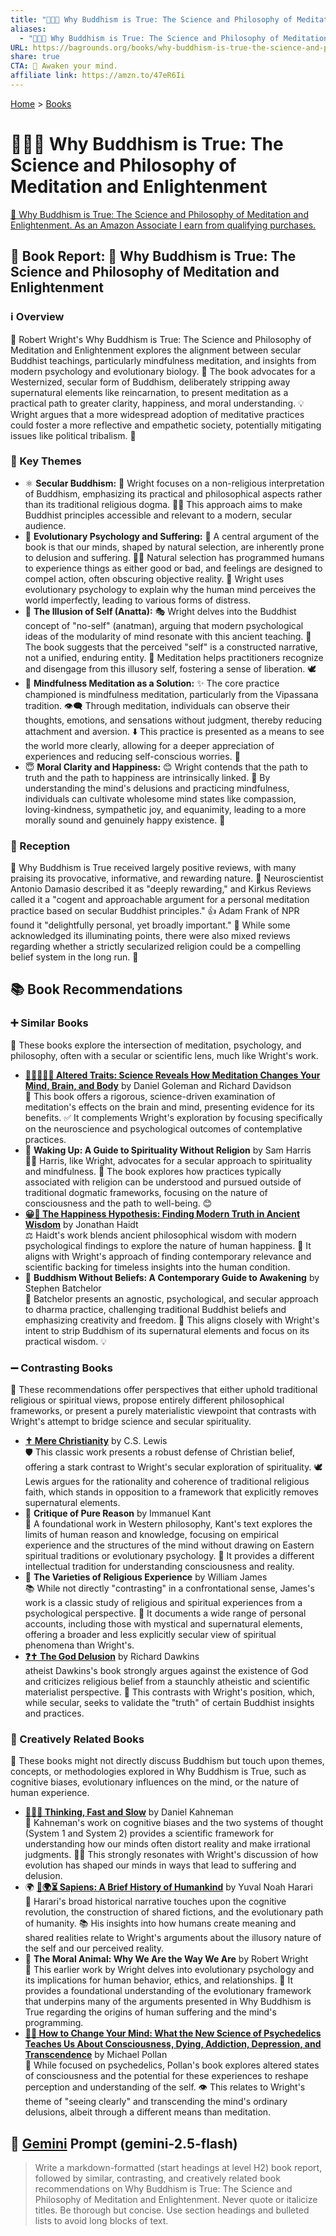 ```yaml
---
title: "🧘🧠✅ Why Buddhism is True: The Science and Philosophy of Meditation and Enlightenment"
aliases:
  - "🧘🧠✅ Why Buddhism is True: The Science and Philosophy of Meditation and Enlightenment"
URL: https://bagrounds.org/books/why-buddhism-is-true-the-science-and-philosophy-of-meditation-and-enlightenment
share: true
CTA: 🧘 Awaken your mind.
affiliate link: https://amzn.to/47eR6Ii
---
```

[Home](../index.md) > [Books](./index.md)  
# 🧘🧠✅ Why Buddhism is True: The Science and Philosophy of Meditation and Enlightenment  
[🛒 Why Buddhism is True: The Science and Philosophy of Meditation and Enlightenment. As an Amazon Associate I earn from qualifying purchases.](https://amzn.to/47eR6Ii)  
  
## 📖 Book Report: 🧘 Why Buddhism is True: The Science and Philosophy of Meditation and Enlightenment  
  
### ℹ️ Overview  
  
🧘 Robert Wright's Why Buddhism is True: The Science and Philosophy of Meditation and Enlightenment explores the alignment between secular Buddhist teachings, particularly mindfulness meditation, and insights from modern psychology and evolutionary biology. 🧠 The book advocates for a Westernized, secular form of Buddhism, deliberately stripping away supernatural elements like reincarnation, to present meditation as a practical path to greater clarity, happiness, and moral understanding. 💡 Wright argues that a more widespread adoption of meditative practices could foster a more reflective and empathetic society, potentially mitigating issues like political tribalism. 🤝  
  
### 🔑 Key Themes  
  
* ⚛️ **Secular Buddhism:** 🧘 Wright focuses on a non-religious interpretation of Buddhism, emphasizing its practical and philosophical aspects rather than its traditional religious dogma. 👨‍🎓 This approach aims to make Buddhist principles accessible and relevant to a modern, secular audience.  
* 🧬 **Evolutionary Psychology and Suffering:** 🤕 A central argument of the book is that our minds, shaped by natural selection, are inherently prone to delusion and suffering. 😵‍💫 Natural selection has programmed humans to experience things as either good or bad, and feelings are designed to compel action, often obscuring objective reality. 🧐 Wright uses evolutionary psychology to explain why the human mind perceives the world imperfectly, leading to various forms of distress.  
* 👤 **The Illusion of Self (Anatta):** 🎭 Wright delves into the Buddhist concept of "no-self" (anatman), arguing that modern psychological ideas of the modularity of mind resonate with this ancient teaching. 🧩 The book suggests that the perceived "self" is a constructed narrative, not a unified, enduring entity. 🧘 Meditation helps practitioners recognize and disengage from this illusory self, fostering a sense of liberation. 🕊️  
* 🧘 **Mindfulness Meditation as a Solution:** ✨ The core practice championed is mindfulness meditation, particularly from the Vipassana tradition. 👁️‍🗨️ Through meditation, individuals can observe their thoughts, emotions, and sensations without judgment, thereby reducing attachment and aversion. ⬇️ This practice is presented as a means to see the world more clearly, allowing for a deeper appreciation of experiences and reducing self-conscious worries. 🙏  
* 😇 **Moral Clarity and Happiness:** 😊 Wright contends that the path to truth and the path to happiness are intrinsically linked. 🔗 By understanding the mind's delusions and practicing mindfulness, individuals can cultivate wholesome mind states like compassion, loving-kindness, sympathetic joy, and equanimity, leading to a more morally sound and genuinely happy existence. 🌟  
  
### 📢 Reception  
  
🙌 Why Buddhism is True received largely positive reviews, with many praising its provocative, informative, and rewarding nature. 🎉 Neuroscientist Antonio Damasio described it as "deeply rewarding," and Kirkus Reviews called it a "cogent and approachable argument for a personal meditation practice based on secular Buddhist principles." 👍 Adam Frank of NPR found it "delightfully personal, yet broadly important." 🤔 While some acknowledged its illuminating points, there were also mixed reviews regarding whether a strictly secularized religion could be a compelling belief system in the long run. 🤷  
  
## 📚 Book Recommendations  
  
### ➕ Similar Books  
  
📖 These books explore the intersection of meditation, psychology, and philosophy, often with a secular or scientific lens, much like Wright's work.  
  
* **[🔬🧘🏼‍♀️🧠 Altered Traits: Science Reveals How Meditation Changes Your Mind, Brain, and Body](./altered-traits-science-reveals-how-meditation-changes-your-mind-brain-and-body.md)** by Daniel Goleman and Richard Davidson  
    🔬 This book offers a rigorous, science-driven examination of meditation's effects on the brain and mind, presenting evidence for its benefits. ✅ It complements Wright's exploration by focusing specifically on the neuroscience and psychological outcomes of contemplative practices.  
* 🌌 **Waking Up: A Guide to Spirituality Without Religion** by Sam Harris  
    🧑‍⚕️ Harris, like Wright, advocates for a secular approach to spirituality and mindfulness. 🙏 The book explores how practices typically associated with religion can be understood and pursued outside of traditional dogmatic frameworks, focusing on the nature of consciousness and the path to well-being. 😊  
* **[😀📜 The Happiness Hypothesis: Finding Modern Truth in Ancient Wisdom](./the-happiness-hypothesis-finding-modern-truth-in-ancient-wisdom.md)** by Jonathan Haidt  
    ⚖️ Haidt's work blends ancient philosophical wisdom with modern psychological findings to explore the nature of human happiness. 🙂 It aligns with Wright's approach of finding contemporary relevance and scientific backing for timeless insights into the human condition.  
* 🙅 **Buddhism Without Beliefs: A Contemporary Guide to Awakening** by Stephen Batchelor  
    🧘 Batchelor presents an agnostic, psychological, and secular approach to dharma practice, challenging traditional Buddhist beliefs and emphasizing creativity and freedom. 🎨 This aligns closely with Wright's intent to strip Buddhism of its supernatural elements and focus on its practical wisdom. 💡  
  
### ➖ Contrasting Books  
  
📖 These recommendations offer perspectives that either uphold traditional religious or spiritual views, propose entirely different philosophical frameworks, or present a purely materialistic viewpoint that contrasts with Wright's attempt to bridge science and secular spirituality.  
  
* **[✝️ Mere Christianity](./mere-christianity.md)** by C.S. Lewis  
    🛡️ This classic work presents a robust defense of Christian belief, offering a stark contrast to Wright's secular exploration of spirituality. 🕊️ Lewis argues for the rationality and coherence of traditional religious faith, which stands in opposition to a framework that explicitly removes supernatural elements.  
* 🤔 **Critique of Pure Reason** by Immanuel Kant  
    📜 A foundational work in Western philosophy, Kant's text explores the limits of human reason and knowledge, focusing on empirical experience and the structures of the mind without drawing on Eastern spiritual traditions or evolutionary psychology. 🧠 It provides a different intellectual tradition for understanding consciousness and reality.  
* 🙏 **The Varieties of Religious Experience** by William James  
    📚 While not directly "contrasting" in a confrontational sense, James's work is a classic study of religious and spiritual experiences from a psychological perspective. 📝 It documents a wide range of personal accounts, including those with mystical and supernatural elements, offering a broader and less explicitly secular view of spiritual phenomena than Wright's.  
* **[❓✝️ The God Delusion](./the-god-delusion.md)** by Richard Dawkins  
    atheist Dawkins's book strongly argues against the existence of God and criticizes religious belief from a staunchly atheistic and scientific materialist perspective. 🧪 This contrasts with Wright's position, which, while secular, seeks to validate the "truth" of certain Buddhist insights and practices.  
  
### 🎨 Creatively Related Books  
  
📖 These books might not directly discuss Buddhism but touch upon themes, concepts, or methodologies explored in Why Buddhism is True, such as cognitive biases, evolutionary influences on the mind, or the nature of human experience.  
  
* **[🤔🐇🐢 Thinking, Fast and Slow](./thinking-fast-and-slow.md)** by Daniel Kahneman  
    🧠 Kahneman's work on cognitive biases and the two systems of thought (System 1 and System 2) provides a scientific framework for understanding how our minds often distort reality and make irrational judgments. 😵‍💫 This strongly resonates with Wright's discussion of how evolution has shaped our minds in ways that lead to suffering and delusion.  
* 🌍 **[📜🌍⏳ Sapiens: A Brief History of Humankind](./sapiens-a-brief-history-of-humankind.md)** by Yuval Noah Harari  
    🚶 Harari's broad historical narrative touches upon the cognitive revolution, the construction of shared fictions, and the evolutionary path of humanity. 📚 His insights into how humans create meaning and shared realities relate to Wright's arguments about the illusory nature of the self and our perceived reality.  
* 🐒 **The Moral Animal: Why We Are the Way We Are** by Robert Wright  
    🧬 This earlier work by Wright delves into evolutionary psychology and its implications for human behavior, ethics, and relationships. 🤝 It provides a foundational understanding of the evolutionary framework that underpins many of the arguments presented in Why Buddhism is True regarding the origins of human suffering and the mind's programming.  
* **[🧠🍄 How to Change Your Mind: What the New Science of Psychedelics Teaches Us About Consciousness, Dying, Addiction, Depression, and Transcendence](./how-to-change-your-mind-what-the-new-science-of-psychedelics-teaches-us-about-consciousness-dying-addiction-depression-and-transcendence.md)** by Michael Pollan  
    🤯 While focused on psychedelics, Pollan's book explores altered states of consciousness and the potential for these experiences to reshape perception and understanding of the self. 👁️ This relates to Wright's theme of "seeing clearly" and transcending the mind's ordinary delusions, albeit through a different means than meditation.  
  
## 💬 [Gemini](https://gemini.google.com) Prompt (gemini-2.5-flash)  
> Write a markdown-formatted (start headings at level H2) book report, followed by similar, contrasting, and creatively related book recommendations on Why Buddhism is True: The Science and Philosophy of Meditation and Enlightenment. Never quote or italicize titles. Be thorough but concise. Use section headings and bulleted lists to avoid long blocks of text.